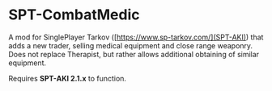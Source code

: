# SPT-CombatMedic

A mod for SinglePlayer Tarkov ([https://www.sp-tarkov.com/](SPT-AKI)) that adds a new trader, selling medical equipment and close range weaponry.
Does not replace Therapist, but rather allows additional obtaining of similar equipment.

Requires **SPT-AKI 2.1.x** to function.
